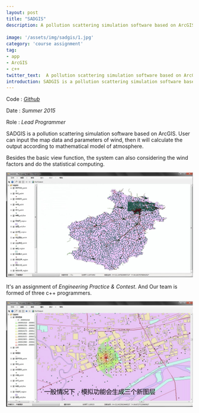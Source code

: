 ```yaml
---
layout: post
title: "SADGIS"
description: A pollution scattering simulation software based on ArcGIS.

image: '/assets/img/sadgis/1.jpg'
category: 'course assignment'
tag:
- app
- ArcGIS
- c++
twitter_text:  A pollution scattering simulation software based on ArcGIS - SADGIS made by Lind Chen. 
introduction: SADGIS is a pollution scattering simulation software based on ArcGIS. User can input the map data and parameters of wind, then it will calculate the output according to mathematical model of atmosphere.
---
```


Code : *[Github](https://github.com/cozlind/SADGIS)*

Date : *Summer 2015*

Role : *Lead Programmer*

SADGIS is a pollution scattering simulation software based on ArcGIS. User can input the map data and parameters of wind, then it will calculate the output according to mathematical model of atmosphere.

Besides the basic view function, the system can also considering the wind factors and do the statistical computing.

![](/assets/img/sadgis/2.jpg)

It's an assignment of *Engineering Practice & Contest*. And Our team is formed of three c++ programmers.

![](/assets/img/sadgis/3.jpg)
